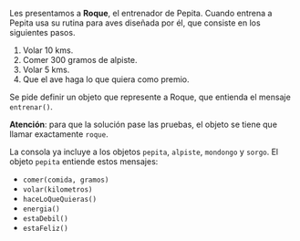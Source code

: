 Les presentamos a **Roque**, el entrenador de Pepita. Cuando entrena a Pepita usa su rutina para aves diseñada por él, que consiste en los siguientes pasos.

1. Volar 10 kms.
2. Comer 300 gramos de alpiste.
3. Volar 5 kms.
4. Que el ave haga lo que quiera como premio.

Se pide definir un objeto que represente a Roque, que entienda el mensaje `entrenar()`. 

**Atención**: para que la solución pase las pruebas, el objeto se tiene que llamar exactamente `roque`.

La consola ya incluye a los objetos `pepita`, `alpiste`, `mondongo` y `sorgo`. El objeto `pepita` entiende estos mensajes:

- `comer(comida, gramos)`
- `volar(kilometros)`
- `haceLoQueQuieras()`
- `energia()`
- `estaDebil()`
- `estaFeliz()`

